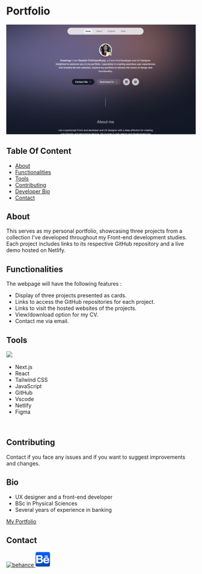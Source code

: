 # Portfolio

![Homepage Preview](public/landingpage.png)

## Table Of Content

- [About](#about)
- [Functionalities](#functionalities)
- [Tools](#tools)
- [Contributing](#contributing)
- [Developer Bio](#bio)
- [Contact](#contact)

## About

This serves as my personal portfolio, showcasing three projects from a collection I've developed throughout my Front-end development studies. Each project includes links to its respective GitHub repository and a live demo hosted on Netlify.

## Functionalities

The webpage will have the following features :

- Display of three projects presented as cards.
- Links to access the GitHub repositories for each project.
- Links to visit the hosted websites of the projects.
- View/download option for my CV.
- Contact me via email.

## Tools

<img src="https://skillicons.dev/icons?i=nextjs,react,tailwind,js,github,vscode,netlify,figma"/>


- Next.js
- React
- Tailwind CSS
- JavaScript
- GitHub
- Vscode
- Netlify
- Figma

</br>

## Contributing

Contact if you face any issues and if you want to suggest improvements and changes.

## Bio

- UX designer and a front-end developer
- BSc in Physical Sciences
- Several years of experience in banking

<a href="https://endearing-froyo-04825b.netlify.app/">My Portfolio</a>

## Contact

<a href="https://www.linkedin.com/in/sayeda-chattopadhyay-7b33ba156/" target="_blank"> <img src="https://user-images.githubusercontent.com/83353551/195984318-dc867bbc-1288-4872-ba34-e6a4a7700535.png" alt="behance" width="40" height="40"/> </a> <a href="https://www.behance.net/gallery/111339401/UX-Portfolio" target="_blank"> <img src="https://github.com/devicons/devicon/blob/master/icons/behance/behance-original.svg" alt="behance" width="40" height="40"/> </a>

